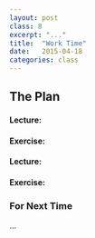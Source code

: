 ```yaml
---
layout: post
class: 8
excerpt: "..."
title:  "Work Time"
date:   2015-04-18
categories: class
---
```


## The Plan

#### Lecture: 

#### Exercise:

#### Lecture: 

#### Exercise:

### For Next Time

...